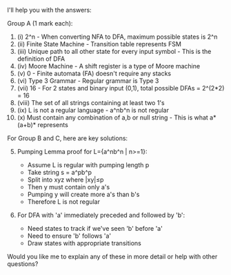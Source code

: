 
I'll help you with the answers:

Group A (1 mark each):

1. (i) 2^n - When converting NFA to DFA, maximum possible states is 2^n
2. (ii) Finite State Machine - Transition table represents FSM
3. (iii) Unique path to all other state for every input symbol - This is the definition of DFA
4. (iv) Moore Machine - A shift register is a type of Moore machine
5. (v) 0 - Finite automata (FA) doesn't require any stacks
6. (vi) Type 3 Grammar - Regular grammar is Type 3
7. (vii) 16 - For 2 states and binary input (0,1), total possible DFAs = 2^(2*2) = 16
8. (viii) The set of all strings containing at least two 1's
9. (ix) L is not a regular language - a^nb^n is not regular
10. (x) Must contain any combination of a,b or null string - This is what a*(a+b)* represents

For Group B and C, here are key solutions:

5. Pumping Lemma proof for L={a^nb^n | n>=1}:
   - Assume L is regular with pumping length p
   - Take string s = a^pb^p
   - Split into xyz where |xy|≤p
   - Then y must contain only a's
   - Pumping y will create more a's than b's
   - Therefore L is not regular

6. For DFA with 'a' immediately preceded and followed by 'b':
   - Need states to track if we've seen 'b' before 'a'
   - Need to ensure 'b' follows 'a'
   - Draw states with appropriate transitions

Would you like me to explain any of these in more detail or help with other questions?
